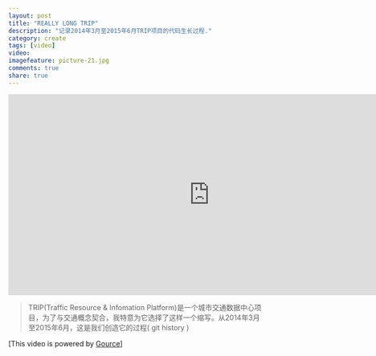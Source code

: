 ```yaml
---
layout: post
title: "REALLY LONG TRIP"
description: "记录2014年3月至2015年6月TRIP项目的代码生长过程."
category: create
tags: [video]
video: 
imagefeature: picture-21.jpg
comments: true
share: true
---
```


<iframe width="800" height="400" src="http://player.youku.com/embed/XMTI1NDMzNTU0MA" frameborder="0" allowfullscreen> </iframe>

> TRIP(Traffic Resource & Infomation Platform)是一个城市交通数据中心项目，为了与交通概念契合，我特意为它选择了这样一个缩写。从2014年3月至2015年6月，这是我们创造它的过程( git history )

[This video is powered by [Gource](https://github.com/acaudwell/Gource)]
